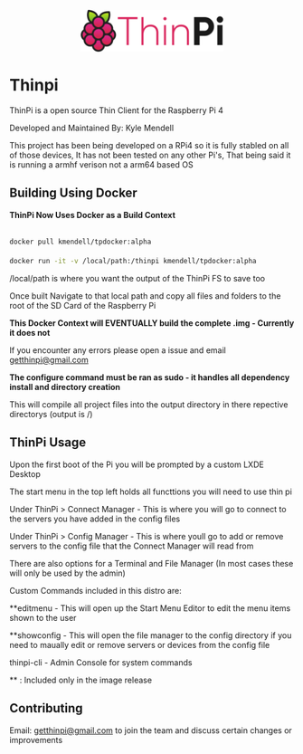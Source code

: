 <div align="center">
<br><img height="50%" width="50%" src="assets/logo/logo-colors@2x.png"></img>
</div>

# Thinpi

ThinPi is a open source Thin Client for the Raspberry Pi 4

Developed and Maintained By: Kyle Mendell

This project has been being developed on a RPi4 so it is fully stabled on all of those devices, It has not been tested on any other Pi's, That being said it is running a armhf verison not a arm64 based OS

## Building Using Docker

**ThinPi Now Uses Docker as a Build Context**

```bash

docker pull kmendell/tpdocker:alpha

docker run -it -v /local/path:/thinpi kmendell/tpdocker:alpha

```

/local/path is where you want the output of the ThinPi FS to save too 

Once built Navigate to that local path and copy all files and folders to the root of the SD Card of the Raspberry Pi

**This Docker Context will EVENTUALLY build the complete .img - Currently it does not**

If you encounter any errors please open a issue and email getthinpi@gmail.com

**The configure command must be ran as sudo - it handles all dependency install and directory creation**

This will compile all project files into the output directory in there repective directorys (output is /)

## ThinPi Usage

Upon the first boot of the Pi you will be prompted by a custom LXDE Desktop

The start menu in the top left holds all functtions you will need to use thin pi

Under ThinPi > Connect Manager - This is where you will go to connect to the servers you have added in the config files

Under ThinPi > Config Manager - This is where youll go to add or remove servers to the config file that the Connect Manager will read from

There are also options for a Terminal and File Manager (In most cases these will only be used by the admin)

Custom Commands included in this distro are:

**editmenu - This will open up the Start Menu Editor to edit the menu items shown to the user 

**showconfig - This will open the file manager to the config directory if you need to maually edit or remove servers or devices from the config file

thinpi-cli - Admin Console for system commands 

** : Included only in the image release

## Contributing

Email: getthinpi@gmail.com to join the team and discuss certain changes or improvements
